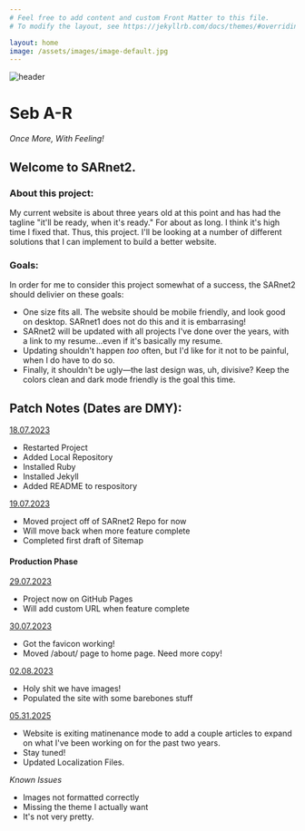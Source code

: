```yaml
---
# Feel free to add content and custom Front Matter to this file.
# To modify the layout, see https://jekyllrb.com/docs/themes/#overriding-theme-defaults

layout: home
image: /assets/images/image-default.jpg
---
```

![header]({{page.image}})

# Seb A-R


<em>Once More, With Feeling!</em>


## Welcome to SARnet2.

### About this project:

My current website is about three years old at this point and has had the tagline "it'll be ready, when it's ready." For about as long. I think it's high time I fixed that. Thus, this project. I'll be looking at a number of different solutions that I can implement to build a better website.

### Goals:

In order for me to consider this project somewhat of a success, the SARnet2 should delivier on these goals:

- One size fits all. The website should be mobile friendly, and look good on desktop. SARnet1 does not do this and it is embarrasing!
- SARnet2 will be updated with all projects I've done over the years, with a link to my resume...even if it's basically my resume. 
- Updating shouldn't happen *too* often, but I'd like for it not to be painful, when I do have to do so. 
- Finally, it shouldn't be ugly—the last design was, uh, divisive? Keep the colors clean and dark mode friendly is the goal this time.

## Patch Notes (Dates are DMY):

<ins>18.07.2023</ins>
- Restarted Project
- Added Local Repository
- Installed Ruby
- Installed Jekyll
- Added README to respository

<ins>19.07.2023</ins>
- Moved project off of SARnet2 Repo for now
- Will move back when more feature complete
- Completed first draft of Sitemap

#### Production Phase

<ins>29.07.2023</ins>
- Project now on GitHub Pages
- Will add custom URL when feature complete

<ins>30.07.2023</ins>
- Got the favicon working!
- Moved /about/ page to home page. Need more copy!

<ins>02.08.2023</ins>
- Holy shit we have images!
- Populated the site with some barebones stuff

<ins>05.31.2025</ins>
- Website is exiting matinenance mode to add a couple articles to expand on what I've been working on for the past two years. 
- Stay tuned!
- Updated Localization Files.

<em>Known Issues</em>
- Images not formatted correctly 
- Missing the theme I actually want
- It's not very pretty. 
